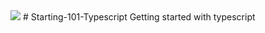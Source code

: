 
<img src="https://img.icons8.com/color/144/000000/typescript.png"/>
# Starting-101-Typescript
Getting started with typescript
